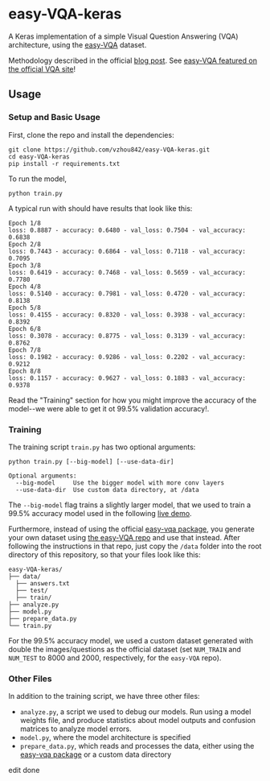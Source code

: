 # easy-VQA-keras

A Keras implementation of a simple Visual Question Answering (VQA) architecture, using the [easy-VQA](https://github.com/vzhou842/easy-VQA) dataset.

Methodology described in the official [blog post](https://victorzhou.com/blog/easy-vqa/). See [easy-VQA featured on the official VQA site](https://visualqa.org/external.html)!

## Usage

### Setup and Basic Usage

First, clone the repo and install the dependencies:

```shell
git clone https://github.com/vzhou842/easy-VQA-keras.git
cd easy-VQA-keras
pip install -r requirements.txt
```

To run the model,

```shell
python train.py
```

A typical run with should have results that look like this:
```shell
Epoch 1/8
loss: 0.8887 - accuracy: 0.6480 - val_loss: 0.7504 - val_accuracy: 0.6838
Epoch 2/8
loss: 0.7443 - accuracy: 0.6864 - val_loss: 0.7118 - val_accuracy: 0.7095
Epoch 3/8
loss: 0.6419 - accuracy: 0.7468 - val_loss: 0.5659 - val_accuracy: 0.7780
Epoch 4/8
loss: 0.5140 - accuracy: 0.7981 - val_loss: 0.4720 - val_accuracy: 0.8138
Epoch 5/8
loss: 0.4155 - accuracy: 0.8320 - val_loss: 0.3938 - val_accuracy: 0.8392
Epoch 6/8
loss: 0.3078 - accuracy: 0.8775 - val_loss: 0.3139 - val_accuracy: 0.8762
Epoch 7/8
loss: 0.1982 - accuracy: 0.9286 - val_loss: 0.2202 - val_accuracy: 0.9212
Epoch 8/8
loss: 0.1157 - accuracy: 0.9627 - val_loss: 0.1883 - val_accuracy: 0.9378 
```
Read the "Training" section for how you might improve the accuracy of the model--we were able to get it ot 99.5% validation accuracy!.

### Training

The training script `train.py` has two optional arguments:

```shell
python train.py [--big-model] [--use-data-dir]

Optional arguments:
  --big-model     Use the bigger model with more conv layers
  --use-data-dir  Use custom data directory, at /data
```

The `--big-model` flag trains a slightly larger model, that we
used to train a 99.5% accuracy model used in the following [live demo](https://easy-vqa-demo.victorzhou.com/).

Furthermore, instead of using the official [easy-vqa package](https://pypi.org/project/easy-vqa/), you generate your own dataset using [the easy-VQA repo](https://github.com/vzhou842/easy-VQA) and use that instead.
After following the instructions in that repo, just copy the `/data` folder into
the root directory of this repository, so that your files look like this:

```shell
easy-VQA-keras/
├── data/
  ├── answers.txt
  ├── test/
  ├── train/
├── analyze.py
├── model.py
├── prepare_data.py
└── train.py
```

For the 99.5% accuracy model, we used a custom dataset generated with double the images/questions
as the official dataset (set `NUM_TRAIN` and `NUM_TEST` to 8000 and 2000,
respectively, for the `easy-VQA` repo).

### Other Files

In addition to the training script, we have three other files:
- `analyze.py`, a script we used to debug our models. Run using a model weights
  file, and produce statistics about model outputs and confusion matrices to
  analyze model errors.
- `model.py`, where the model architecture is specified
- `prepare_data.py`, which reads and processes the data, either using the
  [easy-vqa package](https://pypi.org/project/easy-vqa/) or a custom data directory


edit done
